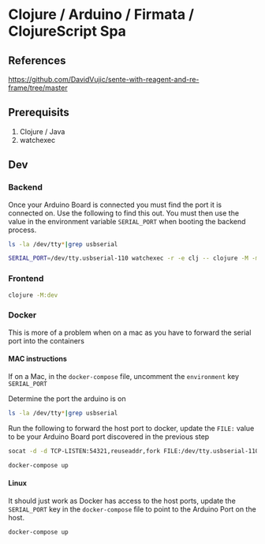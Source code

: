# Clojure / Arduino / Firmata / ClojureScript Spa

## References

<https://github.com/DavidVujic/sente-with-reagent-and-re-frame/tree/master>

## Prerequisits

1. Clojure / Java
1. watchexec

## Dev

### Backend

Once your Arduino Board is connected you must find the port it is connected on. Use the following to find this out. You must then use the value in the environment variable `SERIAL_PORT` when booting the backend process.

```bash
ls -la /dev/tty*|grep usbserial
```

```bash
SERIAL_PORT=/dev/tty.usbserial-110 watchexec -r -e clj -- clojure -M -m myapp.backend.main
```

### Frontend

```bash
clojure -M:dev
```

### Docker

This is more of a problem when on a mac as you have to forward the serial port into the containers

#### MAC instructions

If on a Mac, in the `docker-compose` file, uncomment the `environment` key `SERIAL_PORT`

Determine the port the arduino is on

```bash
ls -la /dev/tty*|grep usbserial
```

Run the following to forward the host port to docker, update the `FILE:` value to be your Arduino Board port discovered in the previous step

```bash
socat -d -d TCP-LISTEN:54321,reuseaddr,fork FILE:/dev/tty.usbserial-110,raw
```

```bash
docker-compose up
```

#### Linux

It should just work as Docker has access to the host ports, update the `SERIAL_PORT` key in the `docker-compose` file to point to the Arduino Port on the host.

```bash
docker-compose up
```
